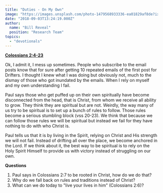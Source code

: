 ```yaml
---
title: "Duties - On My Own"
image: "https://images.unsplash.com/photo-1479568933336-ea01829af8de?ixlib=rb-0.3.5&ixid=eyJhcHBfaWQiOjEyMDd9&s=d9926ef56492b20aea8508ed32ec6030&auto=format&fit=crop&w=2250&q=80"
date: "2018-09-03T13:24:19.000Z"
author:
  name: "Bill Reveal"
  position: "Research Team"
topics:
  - "devotionals"
---
```

**[Colossians 2:4-23]( https://www.biblegateway.com/passage/?search=Colossians2:4-23)**

Ok, I admit it, I mess up sometimes. People who subscribe to the email posts know that for sure after getting 10 repeated emails of the first post for Drifters. I thought I knew what I was doing but obviously not, much to the dismay of those who got inundated by the emails. When I rely on myself and my own understanding I fail. 

Paul says those who get puffed up on their own spiritually have become disconnected from the head, that is Christ, from whom we receive all ability to grow. They think they are spiritual but are not. Weirdly, the way many of us try to be spiritual is to set up a bunch of rules to follow. Those rules become a serious stumbling block (vss 20-23). We think that because we can follow those rules we will be spiritual but instead we fail for they have nothing to do with who Christ is. 

Paul tells us that it is by living in the Spirit, relying on Christ and His strength we will not fail. Instead of drifting all over the place, we become anchored in the Lord. If we think about it, the best way to be spiritual is to rely on the Holy Spirit Himself to provide us with victory instead of struggling on our own. 

**Questions**
1. Paul says in Colossians 2:7 to be rooted in Christ, how do we do that?
2. Why do we fall back on rules and traditions instead of Christ?
3. What can we do today to "live your lives in him" (Colossians 2:6)?